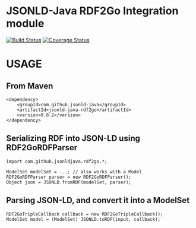 JSONLD-Java RDF2Go Integration module
=====================================

[![Build Status](https://travis-ci.org/jsonld-java/jsonld-java-rdf2go.svg?branch=master)](https://travis-ci.org/jsonld-java/jsonld-java-rdf2go) 
[![Coverage Status](https://coveralls.io/repos/jsonld-java/jsonld-java-rdf2go/badge.svg?branch=master)](https://coveralls.io/r/jsonld-java/jsonld-java-rdf2go?branch=master)

USAGE
=====

From Maven
----------

    <dependency>
        <groupId>com.github.jsonld-java</groupId>
        <artifactId>jsonld-java-rdf2go</artifactId>
        <version>0.8.2</version>
    </dependency>

Serializing RDF into JSON-LD using RDF2GoRDFParser
--------------------------------------------------

    import com.github.jsonldjava.rdf2go.*;

    ModelSet modelSet = ...; // also works with a Model
    RDF2GoRDFParser parser = new RDF2GoRDFParser();
    Object json = JSONLD.fromRDF(modelSet, parser);

Parsing JSON-LD, and convert it into a ModelSet
-----------------------------------------------

    RDF2GoTripleCallback callback = new RDF2GoTripleCallback();
    ModelSet model = (ModelSet) JSONLD.toRDF(input, callback);
